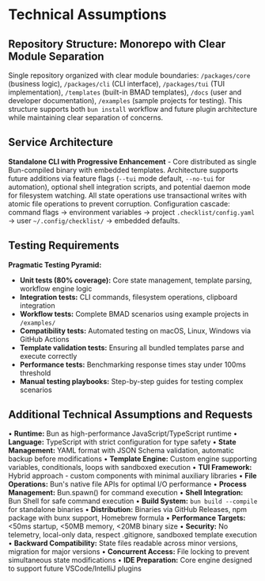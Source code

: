 # Technical Assumptions

## Repository Structure: Monorepo with Clear Module Separation

Single repository organized with clear module boundaries: `/packages/core` (business logic), `/packages/cli` (CLI interface), `/packages/tui` (TUI implementation), `/templates` (built-in BMAD templates), `/docs` (user and developer documentation), `/examples` (sample projects for testing). This structure supports both `bun install` workflow and future plugin architecture while maintaining clear separation of concerns.

## Service Architecture

**Standalone CLI with Progressive Enhancement** - Core distributed as single Bun-compiled binary with embedded templates. Architecture supports future additions via feature flags (`--tui` mode default, `--no-tui` for automation), optional shell integration scripts, and potential daemon mode for filesystem watching. All state operations use transactional writes with atomic file operations to prevent corruption. Configuration cascade: command flags → environment variables → project `.checklist/config.yaml` → user `~/.config/checklist/` → embedded defaults.

## Testing Requirements

**Pragmatic Testing Pyramid:**

- **Unit tests (80% coverage):** Core state management, template parsing, workflow engine logic
- **Integration tests:** CLI commands, filesystem operations, clipboard integration
- **Workflow tests:** Complete BMAD scenarios using example projects in `/examples/`
- **Compatibility tests:** Automated testing on macOS, Linux, Windows via GitHub Actions
- **Template validation tests:** Ensuring all bundled templates parse and execute correctly
- **Performance tests:** Benchmarking response times stay under 100ms threshold
- **Manual testing playbooks:** Step-by-step guides for testing complex scenarios

## Additional Technical Assumptions and Requests

• **Runtime:** Bun as high-performance JavaScript/TypeScript runtime
• **Language:** TypeScript with strict configuration for type safety
• **State Management:** YAML format with JSON Schema validation, automatic backup before modifications
• **Template Engine:** Custom engine supporting variables, conditionals, loops with sandboxed execution
• **TUI Framework:** Hybrid approach - custom components with minimal auxiliary libraries
• **File Operations:** Bun's native file APIs for optimal I/O performance
• **Process Management:** Bun.spawn() for command execution
• **Shell Integration:** Bun Shell for safe command execution
• **Build System:** `bun build --compile` for standalone binaries
• **Distribution:** Binaries via GitHub Releases, npm package with bunx support, Homebrew formula
• **Performance Targets:** <50ms startup, <50MB memory, <20MB binary size
• **Security:** No telemetry, local-only data, respect .gitignore, sandboxed template execution
• **Backward Compatibility:** State files readable across minor versions, migration for major versions
• **Concurrent Access:** File locking to prevent simultaneous state modifications
• **IDE Preparation:** Core engine designed to support future VSCode/IntelliJ plugins
